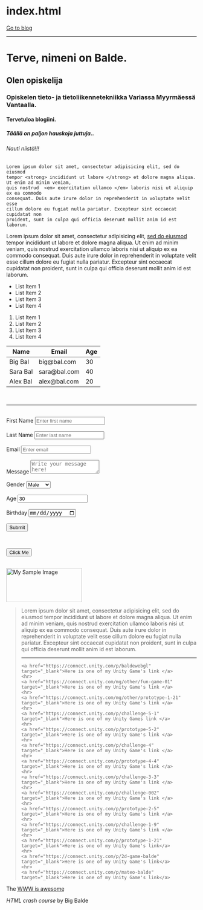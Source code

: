 # index.html

<!DOCTYPE html>
<html>
    <head>
    <title>HTML Balde</title>
    </head>
    <body>
    <a href="blog.html">Go to blog</a>
    <hr>
   <!-- Heading -->
   <h1>Terve, nimeni on Balde.</h1>
   <h2>Olen opiskelija</h2>
   <h3>Opiskelen tieto- ja tietoliikennetekniikka Variassa Myyrmäessä Vantaalla.</h3>
   <h4>Tervetuloa blogiini.</h4>
   <h5>Täällä on paljon hauskoja juttuja..</h5>
   <h6>Nauti niistä!!!</h6>

   <!-- Paragraph -->
   <p>
    
    Lorem ipsum dolor sit amet, consectetur adipisicing elit, sed do eiusmod
    tempor <strong> incididunt ut labore </strong> et dolore magna aliqua. Ut enim ad minim veniam,
    quis nostrud  <em> exercitation ullamco </em> laboris nisi ut aliquip ex ea commodo
    consequat. Duis aute irure dolor in reprehenderit in voluptate velit esse
    cillum dolore eu fugiat nulla pariatur. Excepteur sint occaecat cupidatat non
    proident, sunt in culpa qui officia deserunt mollit anim id est laborum.
   </p>
   <p>
    Lorem ipsum dolor sit amet, consectetur adipisicing elit, <a href="http://google.com" target="_blank">sed do eiusmod </a>
    tempor incididunt ut labore et dolore magna aliqua. Ut enim ad minim veniam,
    quis nostrud exercitation ullamco laboris nisi ut aliquip ex ea commodo
    consequat. Duis aute irure dolor in reprehenderit in voluptate velit esse
    cillum dolore eu fugiat nulla pariatur. Excepteur sint occaecat cupidatat non
    proident, sunt in culpa qui officia deserunt mollit anim id est laborum.
   </p>

   <!-- Lists -->
   <ul>
    <li>List Item 1</li>
    <li>List Item 2</li>
    <li>List Item 3</li>
    <li>List Item 4</li>
   </ul>
   <ol>
    <li>List Item 1</li>
    <li>List Item 2</li>
    <li>List Item 3</li>
    <li>List Item 4</li>
   </ol>

   <!-- Table -->
   <table>
    <thead>
    <tr>
    <th>Name</th>
    <th>Email</th>
    <th>Age</th>
    </tr>
    </thead>
    <tbody>
    <tr>
    <td>Big Bal</td>
    <td>big@bal.com</td>
    <td>30</td>
    </tr>
    <tr>
    <td>Sara Bal</td>
    <td>sara@bal.com</td>
    <td>40</td>
    </tr>
    <tr>
    <td>Alex Bal</td>
    <td>alex@bal.com</td>
    <td>20</td>
    </tr>
    </tbody>
   </table>

   <br>
   <hr>
   <br>

   <!-- Form -->
   <form action="process.php" method="POST">
    <div>
       <label>First Name</label>
       <input type="text" name="firstName" 
       placeholder="Enter first name">
    </div>
    <br>
    <div>
    <label>Last Name</label>
       <input type="text" name="lastName" 
       placeholder="Enter last name">
    </div>
    <br>
    <div>
    <label>Email</label>
       <input type="email" name="email" 
       placeholder="Enter email">
    </div>
    <br>
    <div>
    <label>Message</label>
       <textarea name="message" 
       placeholder="Write your message here!"></textarea>
    </div>
    <br>
    <div>
    <label>Gender</label>
       <select name="gender">
        <option value="male">Male</option>
        <option value="female">Femae</option>
        <option value="other">Other</option>
       </select>
    </div>
    <br>
       <div>
       <label>Age</label>
       <input type="number" name="age" value="30">
    </div>
    <br>
    <div>
    <label>Birthday</label>
       <input type="date" name="birthday">
    </div>
    <br>
    <input type="submit" name="submit" 
    value="Submit">

   </form>

   <br>

   <!-- Button -->
   <button>Click Me</button>

   <br>

   <!-- Image -->
   <a href="image/bal2.jpg">
       <img src="image/bal2.jpg" alt="My Sample Image"
       width="200" height="90">
   </a>
   
   <!-- Quotations -->
   <blockquote cite="http://traversymedia.com">
    Lorem ipsum dolor sit amet, consectetur adipisicing elit, sed do eiusmod
    tempor incididunt ut labore et dolore magna aliqua. Ut enim ad minim veniam,
    quis nostrud exercitation ullamco laboris nisi ut aliquip ex ea commodo
    consequat. Duis aute irure dolor in reprehenderit in voluptate velit esse
    cillum dolore eu fugiat nulla pariatur. Excepteur sint occaecat cupidatat non
    proident, sunt in culpa qui officia deserunt mollit anim id est laborum.
    <hr>

    <a href="https://connect.unity.com/p/baldewebgl"
    target="_blank">Here is one of my Unity Game's link </a>
    <hr>
    <a href="https://connect.unity.com/mg/other/fun-game-01"
    target="_blank">Here is one of my Unity Game's link </a>
    <hr>
    <a href="https://connect.unity.com/mg/other/prototype-1-21"
    target="_blank">Here is one of my Unity Game's link </a>
    <hr>
    <a href="https://connect.unity.com/p/challenge-5-1"
    target="_blank">Here is one of my Unity Games link </a>
    <hr>
    <a href="https://connect.unity.com/p/prototype-5-2"
    target="_blank">Here is one of my Unity Game's link </a>
    <hr>
    <a href="https://connect.unity.com/p/challenge-4"
    target="_blank">Here is one of my Unity Game's link </a>
    <hr>
    <a href="https://connect.unity.com/p/prototype-4-4"
    target="_blank">Here is one of my Unity Game's link </a>
    <hr>
    <a href="https://connect.unity.com/p/challenge-3-3"
    target="_blank">Here is one of my Unity Game's link </a>
    <hr>
    <a href="https://connect.unity.com/p/challenge-002"
    target="_blank">Here is one of my Unity Game's link </a>
    <hr>
    <a href="https://connect.unity.com/p/prototype-2-5"
    target="_blank">Here is one of my Unity Game's link </a>
    <hr>
    <a href="https://connect.unity.com/p/challenge-1-9"
    target="_blank">Here is one of my Unity Game's link </a>
    <hr>
    <a href="https://connect.unity.com/p/prototype-1-21"
    target="_blank">Here is one of my Unity Game's link</a>
    <hr>
    <a href="https://connect.unity.com/p/2d-game-balde"
    target="_blank">Here is one of my Unity Game's link</a>
    <hr>
    <a href="https://connect.unity.com/p/mateo-balde"
    target="_blank">Here is one of my Unity Game's link</a>
    
   </blockquote>
   <p>The <abbr title="World Wide Web">WWW is awesome</p>

   <p><cite>HTML crash course</cite> by Big Balde</p> 

   <div style="margin-top:500px"></div>
    </body>
</html>
